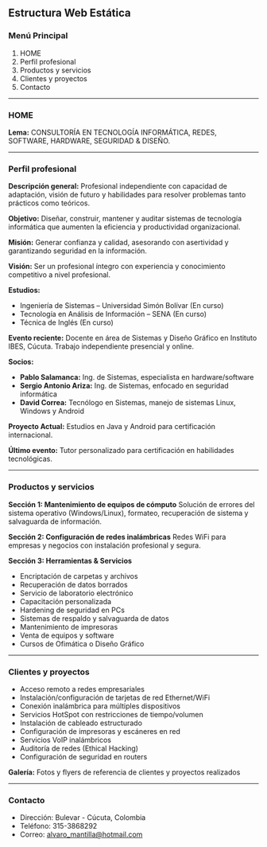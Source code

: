 ## Estructura Web Estática

### Menú Principal
1. HOME
2. Perfil profesional
3. Productos y servicios
4. Clientes y proyectos
5. Contacto

---

### HOME
**Lema:** CONSULTORÍA EN TECNOLOGÍA INFORMÁTICA, REDES, SOFTWARE, HARDWARE, SEGURIDAD & DISEÑO.

---

### Perfil profesional
**Descripción general:**
Profesional independiente con capacidad de adaptación, visión de futuro y habilidades para resolver problemas tanto prácticos como teóricos.

**Objetivo:**
Diseñar, construir, mantener y auditar sistemas de tecnología informática que aumenten la eficiencia y productividad organizacional.

**Misión:**
Generar confianza y calidad, asesorando con asertividad y garantizando seguridad en la información.

**Visión:**
Ser un profesional íntegro con experiencia y conocimiento competitivo a nivel profesional.

**Estudios:**
- Ingeniería de Sistemas – Universidad Simón Bolívar (En curso)
- Tecnología en Análisis de Información – SENA (En curso)
- Técnica de Inglés (En curso)

**Evento reciente:**
Docente en área de Sistemas y Diseño Gráfico en Instituto IBES, Cúcuta. Trabajo independiente presencial y online.

**Socios:**
- **Pablo Salamanca:** Ing. de Sistemas, especialista en hardware/software
- **Sergio Antonio Ariza:** Ing. de Sistemas, enfocado en seguridad informática
- **David Correa:** Tecnólogo en Sistemas, manejo de sistemas Linux, Windows y Android

**Proyecto Actual:**
Estudios en Java y Android para certificación internacional.

**Último evento:**
Tutor personalizado para certificación en habilidades tecnológicas.

---

### Productos y servicios

**Sección 1: Mantenimiento de equipos de cómputo**
Solución de errores del sistema operativo (Windows/Linux), formateo, recuperación de sistema y salvaguarda de información.

**Sección 2: Configuración de redes inalámbricas**
Redes WiFi para empresas y negocios con instalación profesional y segura.

**Sección 3: Herramientas & Servicios**
- Encriptación de carpetas y archivos
- Recuperación de datos borrados
- Servicio de laboratorio electrónico
- Capacitación personalizada
- Hardening de seguridad en PCs
- Sistemas de respaldo y salvaguarda de datos
- Mantenimiento de impresoras
- Venta de equipos y software
- Cursos de Ofimática o Diseño Gráfico

---

### Clientes y proyectos
- Acceso remoto a redes empresariales
- Instalación/configuración de tarjetas de red Ethernet/WiFi
- Conexión inalámbrica para múltiples dispositivos
- Servicios HotSpot con restricciones de tiempo/volumen
- Instalación de cableado estructurado
- Configuración de impresoras y escáneres en red
- Servicios VoIP inalámbricos
- Auditoría de redes (Ethical Hacking)
- Configuración de seguridad en routers

**Galería:**
Fotos y flyers de referencia de clientes y proyectos realizados

---

### Contacto
- Dirección: Bulevar - Cúcuta, Colombia
- Teléfono: 315-3868292
- Correo: alvaro_mantilla@hotmail.com

